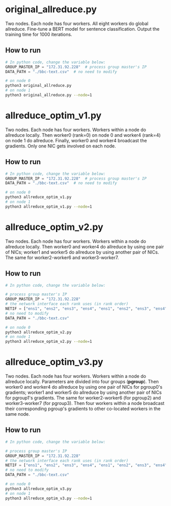 # original_allreduce.py

Two nodes. Each node has four workers. All eight workers do global allreduce. Fine-tune a BERT model for sentence classification. Output the training time for 1000 iterations.

## How to run
```python
# In python code, change the variable below:
GROUP_MASTER_IP = "172.31.92.228"  # process group master's IP
DATA_PATH = "./bbc-text.csv"  # no need to modify
```

```bash
# on node 0
python3 original_allreduce.py
# on node 1
python3 original_allreduce.py --node=1
```


# allreduce_optim_v1.py

Two nodes. Each node has four workers. Workers within a node do allreduce locally. Then worker0 (rank=0) on node 0 and worker4 (rank=4) on node 1 do allreduce. Finally, worker0 and worker4 broadcast the gradients. Only one NIC gets involved on each node.

## How to run
```python
# In python code, change the variable below:
GROUP_MASTER_IP = "172.31.92.228"  # process group master's IP
DATA_PATH = "./bbc-text.csv"  # no need to modify
```

```bash
# on node 0
python3 allreduce_optim_v1.py
# on node 1
python3 allreduce_optim_v1.py --node=1
```


# allreduce_optim_v2.py

Two nodes. Each node has four workers. Workers within a node do allreduce locally. Then worker0 and worker4 do allreduce by using one pair of NICs; worker1 and worker5 do allreduce by using another pair of NICs. The same for worker2-worker6 and worker3-worker7.

## How to run
```python
# In python code, change the variable below:

# process group master's IP
GROUP_MASTER_IP = "172.31.92.228"
# the network interface each rank uses (in rank order)
NETIF = ["ens1", "ens2", "ens3", "ens4", "ens1", "ens2", "ens3", "ens4"]
# no need to modify
DATA_PATH = "./bbc-text.csv"
```

```bash
# on node 0
python3 allreduce_optim_v2.py
# on node 1
python3 allreduce_optim_v2.py --node=1
```


# allreduce_optim_v3.py

Two nodes. Each node has four workers. Workers within a node do allreduce locally. Parameters are divided into four groups (**pgroup**). Then worker0 and worker4 do allreduce by using one pair of NICs for pgroup0's gradients; worker1 and worker5 do allreduce by using another pair of NICs for pgroup1's gradients. The same for worker2-worker6 (for pgroup2) and worker3-worker7 (for pgroup3). Then four workers within a node broadcast their corresponding pgroup's gradients to other co-located workers in the same node.

## How to run
```python
# In python code, change the variable below:

# process group master's IP
GROUP_MASTER_IP = "172.31.92.228"
# the network interface each rank uses (in rank order)
NETIF = ["ens1", "ens2", "ens3", "ens4", "ens1", "ens2", "ens3", "ens4"]
# no need to modify
DATA_PATH = "./bbc-text.csv"
```

```bash
# on node 0
python3 allreduce_optim_v3.py
# on node 1
python3 allreduce_optim_v3.py --node=1
```
